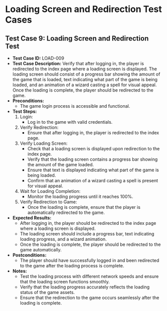 # Loading Screen and Redirection Test Cases

## Test Case 9: Loading Screen and Redirection Test

- **Test Case ID:** LOAD-009
- **Test Case Description:** Verify that after logging in, the player is redirected to the index page where a loading screen is displayed. The loading screen should consist of a progress bar showing the amount of the game that is loaded, text indicating what part of the game is being loaded, and an animation of a wizard casting a spell for visual appeal. Once the loading is complete, the player should be redirected to the game.
- **Preconditions:** 
  - The game login process is accessible and functional.
- **Test Steps:** 
  1. Login:
     - Log in to the game with valid credentials.
  2. Verify Redirection:
     - Ensure that after logging in, the player is redirected to the index page.
  3. Verify Loading Screen:
     - Check that a loading screen is displayed upon redirection to the index page.
     - Verify that the loading screen contains a progress bar showing the amount of the game loaded.
     - Ensure that text is displayed indicating what part of the game is being loaded.
     - Confirm that an animation of a wizard casting a spell is present for visual appeal.
  4. Wait for Loading Completion:
     - Monitor the loading progress until it reaches 100%.
  5. Verify Redirection to Game:
     - Once the loading is complete, ensure that the player is automatically redirected to the game.
- **Expected Results:** 
  - After logging in, the player should be redirected to the index page where a loading screen is displayed.
  - The loading screen should include a progress bar, text indicating loading progress, and a wizard animation.
  - Once the loading is complete, the player should be redirected to the game automatically.
- **Postconditions:** 
  - The player should have successfully logged in and been redirected to the game after the loading process is complete.
- **Notes:** 
  - Test the loading process with different network speeds and ensure that the loading screen functions smoothly.
  - Verify that the loading progress accurately reflects the loading status of the game assets.
  - Ensure that the redirection to the game occurs seamlessly after the loading is complete.
